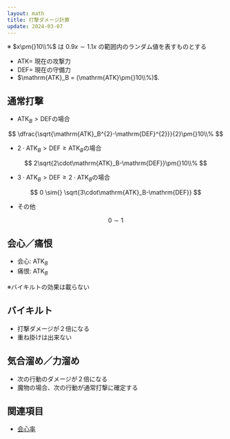 ```yaml
---
layout: math
title: 打撃ダメージ計算
update: 2024-03-07
---
```



※ $x\pm{}10\\%$ は $0.9x \sim{} 1.1x$ の範囲内のランダム値を表すものとする

* $\mathrm{ATK}=$ 現在の攻撃力
* $\mathrm{DEF}=$ 現在の守備力
* $\mathrm{ATK}_B = (\mathrm{ATK}\pm{}10\\%)$.


## 通常打撃

* $\mathrm{ATK}_B \gt \mathrm{DEF}$の場合

$$
	\dfrac{\sqrt{\mathrm{ATK}_B^{2}-\mathrm{DEF}^{2}}}{2}\pm{}10\\%
$$

* $2\cdot{}\mathrm{ATK}_B \gt \mathrm{DEF} \ge \mathrm{ATK}_B$の場合

$$
	2\sqrt{2\cdot\mathrm{ATK}_B-\mathrm{DEF}}\pm{}10\\%
$$

* $3\cdot{}\mathrm{ATK}_B \gt \mathrm{DEF} \ge 2\cdot{}\mathrm{ATK}_B$の場合

$$
	0 \sim{} \sqrt{3\cdot\mathrm{ATK}_B-\mathrm{DEF}}
$$

* その他

$$
	0 \sim{} 1
$$


## 会心／痛恨

* 会心: $\mathrm{ATK}_B$
* 痛恨: $\mathrm{ATK}_B$

※バイキルトの効果は載らない


## バイキルト

* 打撃ダメージが２倍になる
* 重ね掛けは出来ない


## 気合溜め／力溜め

* 次の行動のダメージが２倍になる
* 魔物の場合、次の行動が通常打撃に確定する


## 関連項目

* [会心率](critical.md)
